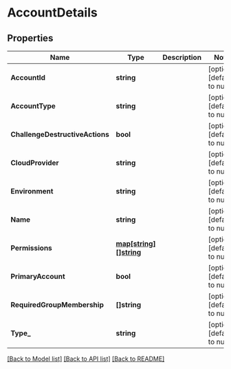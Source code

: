 # AccountDetails

## Properties
Name | Type | Description | Notes
------------ | ------------- | ------------- | -------------
**AccountId** | **string** |  | [optional] [default to null]
**AccountType** | **string** |  | [optional] [default to null]
**ChallengeDestructiveActions** | **bool** |  | [optional] [default to null]
**CloudProvider** | **string** |  | [optional] [default to null]
**Environment** | **string** |  | [optional] [default to null]
**Name** | **string** |  | [optional] [default to null]
**Permissions** | [**map[string][]string**](array.md) |  | [optional] [default to null]
**PrimaryAccount** | **bool** |  | [optional] [default to null]
**RequiredGroupMembership** | **[]string** |  | [optional] [default to null]
**Type_** | **string** |  | [optional] [default to null]

[[Back to Model list]](../README.md#documentation-for-models) [[Back to API list]](../README.md#documentation-for-api-endpoints) [[Back to README]](../README.md)


